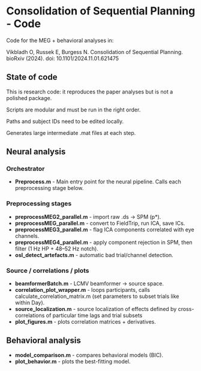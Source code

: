 # Consolidation of Sequential Planning - Code

Code for the MEG + behavioral analyses in:

Vikbladh O, Russek E, Burgess N. Consolidation of Sequential Planning. bioRxiv (2024). doi: 10.1101/2024.11.01.621475

## State of code

This is research code: it reproduces the paper analyses but is not a polished package.

Scripts are modular and must be run in the right order.

Paths and subject IDs need to be edited locally.

Generates large intermediate .mat files at each step.

## Neural analysis

### Orchestrator

- **Preprocess.m** - Main entry point for the neural pipeline. Calls each preprocessing stage below.

### Preprocessing stages

- **preprocessMEG2_parallel.m** - import raw .ds → SPM (p*).
- **preprocessMEG_parallel.m** - convert to FieldTrip, run ICA, save ICs.
- **preprocessMEG3_parallel.m** - flag ICA components correlated with eye channels.
- **preprocessMEG4_parallel.m** - apply component rejection in SPM, then filter (1 Hz HP + 48–52 Hz notch).
- **osl_detect_artefacts.m** - automatic bad trial/channel detection.

### Source / correlations / plots

- **beamformerBatch.m** - LCMV beamformer → source space.
- **correlation_plot_wrapper.m** - loops participants, calls calculate_correlation_matrix.m (set parameters to subset trials like within Day).
- **source_localization.m** - source localization of effects defined by cross-correlations of particular time lags and trial subsets
- **plot_figures.m** - plots correlation matrices + derivatives.

## Behavioral analysis

- **model_comparison.m** - compares behavioral models (BIC).
- **plot_behavior.m** - plots the best-fitting model.



